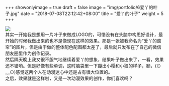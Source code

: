 +++
showonlyimage = true
draft = false
image = "img/portfolio/6爱丫的叶子.jpg"
date = "2018-07-08T22:12:42+08:00"
title = "爱丫的叶子"
weight = 5
+++

![](https://sociaxie.github.io/img/portfolio/6爱丫的叶子.jpg)  
其实一开始我是想用一片叶子来做成LOGO的，可惜没有在头脑中构思好设计，最开始的时候我做出来的也不是像现在这样的效果。那是一张被我命名为“爱丫的窗帘”的图片，但是由于做的整体配色配图都太差了，最后就只发布在了自己的微信朋友圈里作为创作记录。  
然后隔天晚上我又很不服气地继续着爱丫的想象，结果叶子做出来了，一看，效果还不错哟。但是好像有些单调，这时脑袋里一下蹦出小樱和小狼的样子，额，(⊙﹏⊙)感觉这两个人在动漫迷心中还是占有很大位置的。  
之后，效果就是这样啦，又是一次动漫效果的创作，你们喜欢吗？